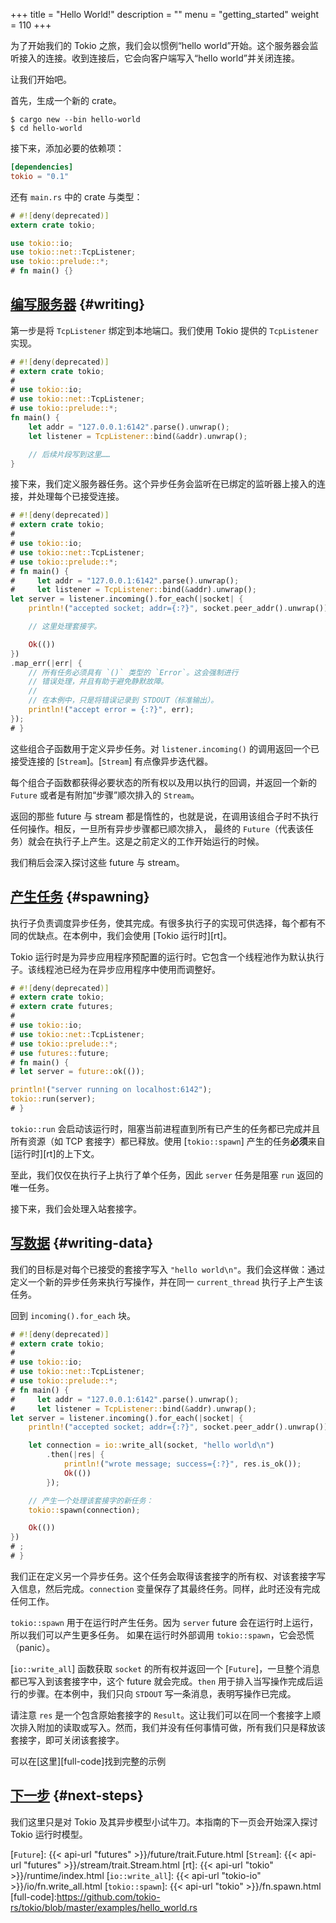 +++
title = "Hello World!"
description = ""
menu = "getting_started"
weight = 110
+++

为了开始我们的 Tokio 之旅，我们会以惯例“hello world”开始<!--
-->。这个服务器会监听接入的连接。收到连接<!--
-->后，它会向客户端写入“hello world”并关闭连接。

让我们开始吧。

首先，生成一个新的 crate。

```shell
$ cargo new --bin hello-world
$ cd hello-world
```

接下来，添加必要的依赖项：

```toml
[dependencies]
tokio = "0.1"
```

还有 `main.rs` 中的 crate 与类型：

```rust
# #![deny(deprecated)]
extern crate tokio;

use tokio::io;
use tokio::net::TcpListener;
use tokio::prelude::*;
# fn main() {}
```

## [编写服务器](#writing) {#writing}

第一步是将 `TcpListener` 绑定到本地端口。我们使用
Tokio 提供的 `TcpListener` 实现。

```rust
# #![deny(deprecated)]
# extern crate tokio;
#
# use tokio::io;
# use tokio::net::TcpListener;
# use tokio::prelude::*;
fn main() {
    let addr = "127.0.0.1:6142".parse().unwrap();
    let listener = TcpListener::bind(&addr).unwrap();

    // 后续片段写到这里……
}
```

接下来，我们定义服务器任务。这个异步任务会监听<!--
-->在已绑定的监听器上接入的连接，并处理每个已接受连接。

```rust
# #![deny(deprecated)]
# extern crate tokio;
#
# use tokio::io;
# use tokio::net::TcpListener;
# use tokio::prelude::*;
# fn main() {
#     let addr = "127.0.0.1:6142".parse().unwrap();
#     let listener = TcpListener::bind(&addr).unwrap();
let server = listener.incoming().for_each(|socket| {
    println!("accepted socket; addr={:?}", socket.peer_addr().unwrap());

    // 这里处理套接字。

    Ok(())
})
.map_err(|err| {
    // 所有任务必须具有 `()` 类型的 `Error`。这会强制进行
    // 错误处理，并且有助于避免静默故障。
    //
    // 在本例中，只是将错误记录到 STDOUT（标准输出）。
    println!("accept error = {:?}", err);
});
# }
```

这些组合子函数用于定义异步任务。对
`listener.incoming()` 的调用返回一个已接受连接的 [`Stream`]。[`Stream`]
有点像异步迭代器。

每个组合子函数都获得必要状态的所有权以及用<!--
-->以执行的回调，并返回一个新的 `Future` 或者是有附加“步骤”顺次排入的 `Stream`<!--
-->。

返回的那些 future 与 stream 都是惰性的，也就是说，在调用该组合子时不执行任何操作<!--
-->。相反，一旦所有异步步骤都已顺次排入，
最终的 `Future`（代表该任务）就会在执行子上产生。这是<!--
-->之前定义的工作开始运行的时候。

我们稍后会深入探讨这些 future 与 stream。

## [产生任务](#spawning) {#spawning}

执行子负责调度异步任务，使其<!--
-->完成。有很多执行子的实现可供选择，每个都有<!--
-->不同的优缺点。在本例中，我们会使用 [Tokio 运行时][rt]。

Tokio 运行时是为异步应用程序预配置的运行时。它<!--
-->包含一个线程池作为默认执行子。该线程池已经为<!--
-->在异步应用程序中使用而调整好。

```rust
# #![deny(deprecated)]
# extern crate tokio;
# extern crate futures;
#
# use tokio::io;
# use tokio::net::TcpListener;
# use tokio::prelude::*;
# use futures::future;
# fn main() {
# let server = future::ok(());

println!("server running on localhost:6142");
tokio::run(server);
# }
```

`tokio::run` 会启动该运行时，阻塞当前进程直到<!--
-->所有已产生的任务都已完成并且所有资源（如 TCP 套接字）都已<!--
-->释放。使用 [`tokio::spawn`] 产生的任务**必须**来自<!--
-->[运行时][rt]的上下文。

至此，我们仅仅在执行子上执行了单个任务，因此 `server` 任务<!--
-->是阻塞 `run` 返回的唯一任务。

接下来，我们会处理入站套接字。

## [写数据](#writing-data) {#writing-data}

我们的目标是对每个已接受的套接字写入 `"hello world\n"`。我们会这样做：<!--
-->通过定义一个新的异步任务来执行写操作，并在<!--
-->同一 `current_thread` 执行子上产生该任务。

回到 `incoming().for_each` 块。

```rust
# #![deny(deprecated)]
# extern crate tokio;
#
# use tokio::io;
# use tokio::net::TcpListener;
# use tokio::prelude::*;
# fn main() {
#     let addr = "127.0.0.1:6142".parse().unwrap();
#     let listener = TcpListener::bind(&addr).unwrap();
let server = listener.incoming().for_each(|socket| {
    println!("accepted socket; addr={:?}", socket.peer_addr().unwrap());

    let connection = io::write_all(socket, "hello world\n")
        .then(|res| {
            println!("wrote message; success={:?}", res.is_ok());
            Ok(())
        });

    // 产生一个处理该套接字的新任务：
    tokio::spawn(connection);

    Ok(())
})
# ;
# }
```

我们正在定义另一个异步任务。这个任务会取得该套接字的所有权<!--
-->、对该套接字写入信息，然后完成。`connection`
变量保存了其最终任务。同样，此时还没有完成任何工作。

`tokio::spawn` 用于在运行时产生任务。因为
`server` future 会在运行时上运行，所以我们可以产生更多任务。
如果在运行时外部调用 `tokio::spawn`，它会恐慌（panic）。

[`io::write_all`] 函数获取 `socket` 的所有权并返回一个
[`Future`]，一旦整个消息都已写入到该套接字中，这个 future 就会完成<!--
-->。`then` 用于排入当写操作完成后运行的步骤<!--
-->。在本例中，我们只向 `STDOUT` 写一条消息，表明<!--
-->写操作已完成。

请注意 `res` 是一个包含原始套接字的 `Result`。这让我们可以<!--
-->在同一个套接字上顺次排入附加的读取或写入。然而，我们并<!--
-->没有任何事情可做，所有我们只是释放该套接字，即可关闭该套接字。

可以在[这里][full-code]找到完整的示例

## [下一步](#next-steps) {#next-steps}

我们这里只是对 Tokio 及其异步模型小试牛刀。本指南的下一页<!--
-->会开始深入探讨 Tokio 运行时模型。

[`Future`]: {{< api-url "futures" >}}/future/trait.Future.html
[`Stream`]: {{< api-url "futures" >}}/stream/trait.Stream.html
[rt]: {{< api-url "tokio" >}}/runtime/index.html
[`io::write_all`]: {{< api-url "tokio-io" >}}/io/fn.write_all.html
[`tokio::spawn`]: {{< api-url "tokio" >}}/fn.spawn.html
[full-code]:https://github.com/tokio-rs/tokio/blob/master/examples/hello_world.rs
